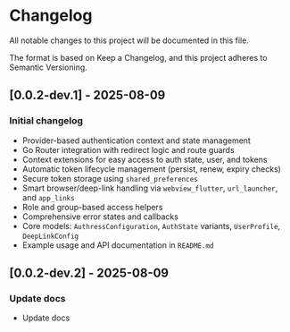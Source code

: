 # Changelog

All notable changes to this project will be documented in this file.

The format is based on Keep a Changelog, and this project adheres to Semantic Versioning.

## [0.0.2-dev.1] - 2025-08-09

### Initial changelog

- Provider-based authentication context and state management
- Go Router integration with redirect logic and route guards
- Context extensions for easy access to auth state, user, and tokens
- Automatic token lifecycle management (persist, renew, expiry checks)
- Secure token storage using `shared_preferences`
- Smart browser/deep-link handling via `webview_flutter`, `url_launcher`, and `app_links`
- Role and group-based access helpers
- Comprehensive error states and callbacks
- Core models: `AuthressConfiguration`, `AuthState` variants, `UserProfile`, `DeepLinkConfig`
- Example usage and API documentation in `README.md`

## [0.0.2-dev.2] - 2025-08-09

### Update docs

- Update docs
